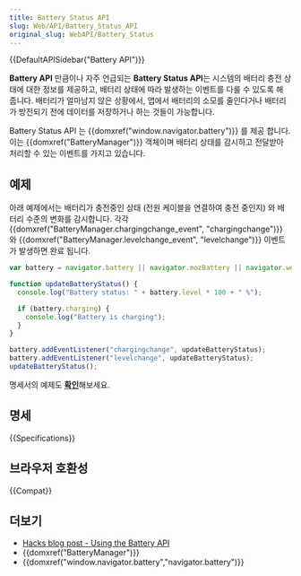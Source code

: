 ```yaml
---
title: Battery Status API
slug: Web/API/Battery_Status_API
original_slug: WebAPI/Battery_Status
---
```

{{DefaultAPISidebar("Battery API")}}

**Battery API** 만큼이나 자주 언급되는 **Battery Status API**는 시스템의 배터리 충전 상태에 대한 정보를 제공하고, 배터리 상태에 따라 발생하는 이벤트를 다룰 수 있도록 해 줍니다. 배터리가 얼마남지 않은 상황에서, 앱에서 배터리의 소모를 줄인다거나 배터리가 방전되기 전에 데이터를 저장하거나 하는 것들이 가능합니다.

Battery Status API 는 {{domxref("window.navigator.battery")}} 를 제공 합니다. 이는 {{domxref("BatteryManager")}} 객체이며 배터리 상태를 감시하고 전달받아 처리할 수 있는 이벤트를 가지고 있습니다.

## 예제

아래 예제에서는 배터리가 충전중인 상태 (전원 케이블을 연결하여 충전 중인지) 와 배터리 수준의 변화를 감시합니다. 각각 {{domxref("BatteryManager.chargingchange_event", "chargingchange")}} 와 {{domxref("BatteryManager.levelchange_event", "levelchange")}} 이벤트가 발생하면 완료 됩니다.

```js
var battery = navigator.battery || navigator.mozBattery || navigator.webkitBattery;

function updateBatteryStatus() {
  console.log("Battery status: " + battery.level * 100 + " %");

  if (battery.charging) {
    console.log("Battery is charging");
  }
}

battery.addEventListener("chargingchange", updateBatteryStatus);
battery.addEventListener("levelchange", updateBatteryStatus);
updateBatteryStatus();
```

명세서의 예제도 [**확인**](http://dev.w3.org/2009/dap/system-info/battery-status.html#introduction)해보세요.

## 명세

{{Specifications}}

## 브라우저 호환성

{{Compat}}

## 더보기

- [Hacks blog post - Using the Battery API](http://hacks.mozilla.org/2012/02/using-the-battery-api-part-of-webapi/)
- {{domxref("BatteryManager")}}
- {{domxref("window.navigator.battery","navigator.battery")}}

